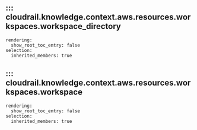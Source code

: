 ## ::: cloudrail.knowledge.context.aws.resources.workspaces.workspace_directory
    rendering:
      show_root_toc_entry: false
    selection:
      inherited_members: true

## ::: cloudrail.knowledge.context.aws.resources.workspaces.workspace
    rendering:
      show_root_toc_entry: false
    selection:
      inherited_members: true
